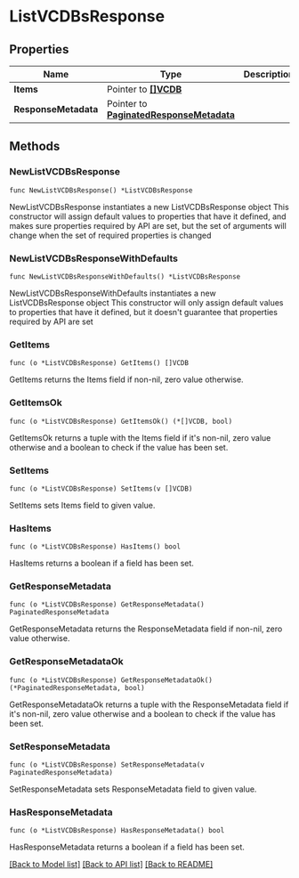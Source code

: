 # ListVCDBsResponse

## Properties

Name | Type | Description | Notes
------------ | ------------- | ------------- | -------------
**Items** | Pointer to [**[]VCDB**](VCDB.md) |  | [optional] 
**ResponseMetadata** | Pointer to [**PaginatedResponseMetadata**](PaginatedResponseMetadata.md) |  | [optional] 

## Methods

### NewListVCDBsResponse

`func NewListVCDBsResponse() *ListVCDBsResponse`

NewListVCDBsResponse instantiates a new ListVCDBsResponse object
This constructor will assign default values to properties that have it defined,
and makes sure properties required by API are set, but the set of arguments
will change when the set of required properties is changed

### NewListVCDBsResponseWithDefaults

`func NewListVCDBsResponseWithDefaults() *ListVCDBsResponse`

NewListVCDBsResponseWithDefaults instantiates a new ListVCDBsResponse object
This constructor will only assign default values to properties that have it defined,
but it doesn't guarantee that properties required by API are set

### GetItems

`func (o *ListVCDBsResponse) GetItems() []VCDB`

GetItems returns the Items field if non-nil, zero value otherwise.

### GetItemsOk

`func (o *ListVCDBsResponse) GetItemsOk() (*[]VCDB, bool)`

GetItemsOk returns a tuple with the Items field if it's non-nil, zero value otherwise
and a boolean to check if the value has been set.

### SetItems

`func (o *ListVCDBsResponse) SetItems(v []VCDB)`

SetItems sets Items field to given value.

### HasItems

`func (o *ListVCDBsResponse) HasItems() bool`

HasItems returns a boolean if a field has been set.

### GetResponseMetadata

`func (o *ListVCDBsResponse) GetResponseMetadata() PaginatedResponseMetadata`

GetResponseMetadata returns the ResponseMetadata field if non-nil, zero value otherwise.

### GetResponseMetadataOk

`func (o *ListVCDBsResponse) GetResponseMetadataOk() (*PaginatedResponseMetadata, bool)`

GetResponseMetadataOk returns a tuple with the ResponseMetadata field if it's non-nil, zero value otherwise
and a boolean to check if the value has been set.

### SetResponseMetadata

`func (o *ListVCDBsResponse) SetResponseMetadata(v PaginatedResponseMetadata)`

SetResponseMetadata sets ResponseMetadata field to given value.

### HasResponseMetadata

`func (o *ListVCDBsResponse) HasResponseMetadata() bool`

HasResponseMetadata returns a boolean if a field has been set.


[[Back to Model list]](../README.md#documentation-for-models) [[Back to API list]](../README.md#documentation-for-api-endpoints) [[Back to README]](../README.md)


